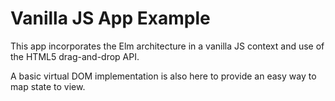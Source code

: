 # Vanilla JS App Example

This app incorporates the Elm architecture in a vanilla JS context and use of the HTML5 drag-and-drop API.

A basic virtual DOM implementation is also here to provide an easy way to map state to view.
